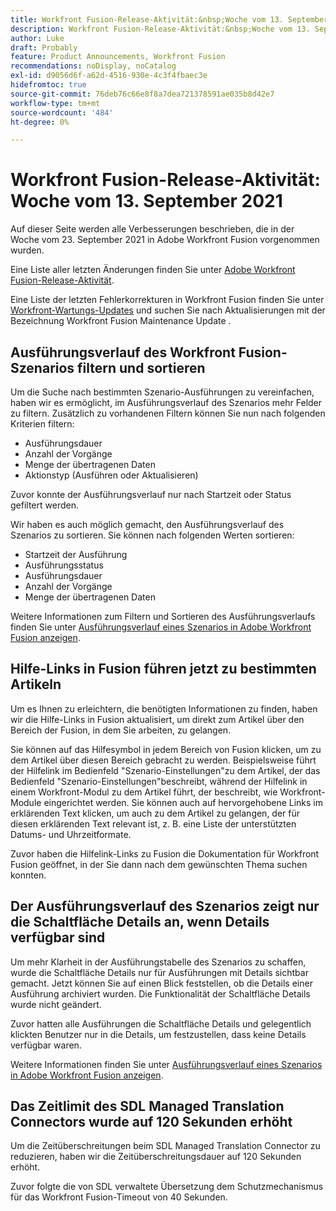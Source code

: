 ```yaml
---
title: Workfront Fusion-Release-Aktivität:&nbsp;Woche vom 13. September 2021
description: Workfront Fusion-Release-Aktivität:&nbsp;Woche vom 13. September 2021
author: Luke
draft: Probably
feature: Product Announcements, Workfront Fusion
recommendations: noDisplay, noCatalog
exl-id: d9056d6f-a62d-4516-930e-4c3f4fbaec3e
hidefromtoc: true
source-git-commit: 76deb76c66e8f8a7dea721378591ae035b8d42e7
workflow-type: tm+mt
source-wordcount: '484'
ht-degree: 0%

---
```


# Workfront Fusion-Release-Aktivität: Woche vom 13. September 2021

Auf dieser Seite werden alle Verbesserungen beschrieben, die in der Woche vom 23. September 2021 in Adobe Workfront Fusion vorgenommen wurden.

Eine Liste aller letzten Änderungen finden Sie unter [Adobe Workfront Fusion-Release-Aktivität](../../../product-announcements/product-releases/fusion-release-activity/fusion-release-activity.md).

Eine Liste der letzten Fehlerkorrekturen in Workfront Fusion finden Sie unter [Workfront-Wartungs-Updates](https://experienceleague.adobe.com/docs/workfront-known-issues/releases/current-updates.html) und suchen Sie nach Aktualisierungen mit der Bezeichnung Workfront Fusion Maintenance Update .

## Ausführungsverlauf des Workfront Fusion-Szenarios filtern und sortieren

Um die Suche nach bestimmten Szenario-Ausführungen zu vereinfachen, haben wir es ermöglicht, im Ausführungsverlauf des Szenarios mehr Felder zu filtern. Zusätzlich zu vorhandenen Filtern können Sie nun nach folgenden Kriterien filtern:

* Ausführungsdauer
* Anzahl der Vorgänge
* Menge der übertragenen Daten
* Aktionstyp (Ausführen oder Aktualisieren)

Zuvor konnte der Ausführungsverlauf nur nach Startzeit oder Status gefiltert werden.

Wir haben es auch möglich gemacht, den Ausführungsverlauf des Szenarios zu sortieren. Sie können nach folgenden Werten sortieren:

* Startzeit der Ausführung
* Ausführungsstatus
* Ausführungsdauer
* Anzahl der Vorgänge
* Menge der übertragenen Daten

Weitere Informationen zum Filtern und Sortieren des Ausführungsverlaufs finden Sie unter [Ausführungsverlauf eines Szenarios in Adobe Workfront Fusion anzeigen](../../../workfront-fusion/scenarios/view-scenario-execution-history.md).

## Hilfe-Links in Fusion führen jetzt zu bestimmten Artikeln

Um es Ihnen zu erleichtern, die benötigten Informationen zu finden, haben wir die Hilfe-Links in Fusion aktualisiert, um direkt zum Artikel über den Bereich der Fusion, in dem Sie arbeiten, zu gelangen.

Sie können auf das Hilfesymbol in jedem Bereich von Fusion klicken, um zu dem Artikel über diesen Bereich gebracht zu werden. Beispielsweise führt der Hilfelink im Bedienfeld &quot;Szenario-Einstellungen&quot;zu dem Artikel, der das Bedienfeld &quot;Szenario-Einstellungen&quot;beschreibt, während der Hilfelink in einem Workfront-Modul zu dem Artikel führt, der beschreibt, wie Workfront-Module eingerichtet werden. Sie können auch auf hervorgehobene Links im erklärenden Text klicken, um auch zu dem Artikel zu gelangen, der für diesen erklärenden Text relevant ist, z. B. eine Liste der unterstützten Datums- und Uhrzeitformate.

Zuvor haben die Hilfelink-Links zu Fusion die Dokumentation für Workfront Fusion geöffnet, in der Sie dann nach dem gewünschten Thema suchen konnten.

## Der Ausführungsverlauf des Szenarios zeigt nur die Schaltfläche Details an, wenn Details verfügbar sind

Um mehr Klarheit in der Ausführungstabelle des Szenarios zu schaffen, wurde die Schaltfläche Details nur für Ausführungen mit Details sichtbar gemacht. Jetzt können Sie auf einen Blick feststellen, ob die Details einer Ausführung archiviert wurden. Die Funktionalität der Schaltfläche Details wurde nicht geändert.

Zuvor hatten alle Ausführungen die Schaltfläche Details und gelegentlich klickten Benutzer nur in die Details, um festzustellen, dass keine Details verfügbar waren.

Weitere Informationen finden Sie unter [Ausführungsverlauf eines Szenarios in Adobe Workfront Fusion anzeigen](../../../workfront-fusion/scenarios/view-scenario-execution-history.md).

## Das Zeitlimit des SDL Managed Translation Connectors wurde auf 120 Sekunden erhöht

Um die Zeitüberschreitungen beim SDL Managed Translation Connector zu reduzieren, haben wir die Zeitüberschreitungsdauer auf 120 Sekunden erhöht.

Zuvor folgte die von SDL verwaltete Übersetzung dem Schutzmechanismus für das Workfront Fusion-Timeout von 40 Sekunden.
